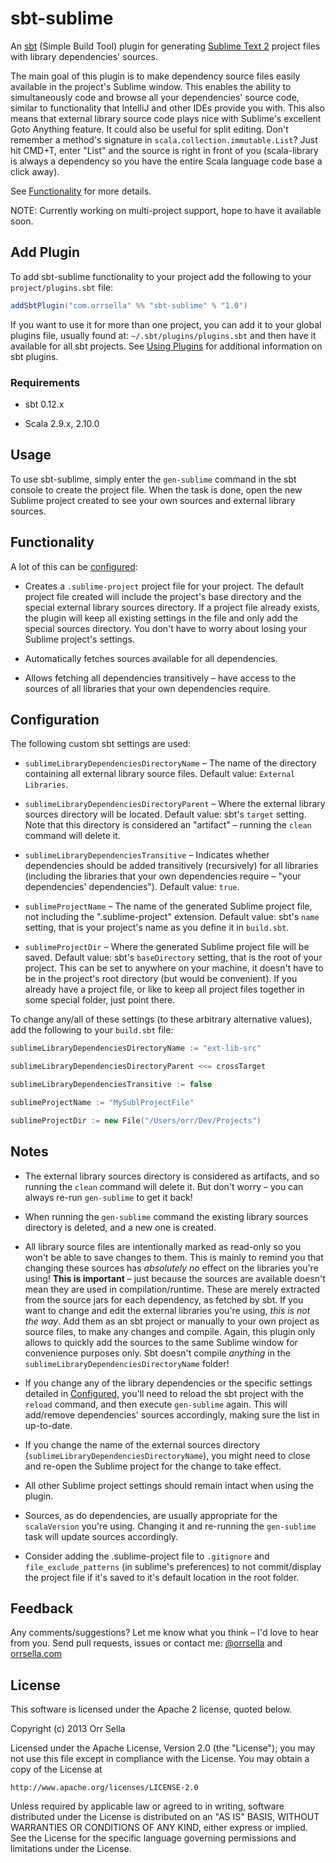 # sbt-sublime

An [sbt](http://www.scala-sbt.org/) (Simple Build Tool) plugin for generating [Sublime Text 2](http://www.sublimetext.com/) project files with library dependencies' sources.

The main goal of this plugin is to make dependency source files easily available in the project's Sublime window. This enables the ability to simultaneously code and browse all your dependencies' source code, similar to functionality that IntelliJ and other IDEs provide you with. This also means that external library source code plays nice with Sublime's excellent Goto Anything feature. It could also be useful for split editing. Don't remember a method's signature in `scala.collection.immutable.List`? Just hit CMD+T, enter "List" and the source is right in front of you (scala-library is always a dependency so you have the entire Scala language code base a click away).

See [Functionality](https://github.com/orrsella/sbt-sublime#functionality) for more details.

NOTE: Currently working on multi-project support, hope to have it available soon.

## Add Plugin

To add sbt-sublime functionality to your project add the following to your `project/plugins.sbt` file:

```scala
addSbtPlugin("com.orrsella" %% "sbt-sublime" % "1.0")
```

If you want to use it for more than one project, you can add it to your global plugins file, usually found at: `~/.sbt/plugins/plugins.sbt` and then have it available for all sbt projects. See [Using Plugins](http://www.scala-sbt.org/release/docs/Getting-Started/Using-Plugins.html) for additional information on sbt plugins.

### Requirements

* sbt 0.12.x

* Scala 2.9.x, 2.10.0

## Usage

To use sbt-sublime, simply enter the `gen-sublime` command in the sbt console to create the project file. When the task is done, open the new Sublime project created to see your own sources and external library sources.

## Functionality

A lot of this can be [configured](https://github.com/orrsella/sbt-sublime#configuration):

* Creates a `.sublime-project` project file for your project. The default project file created will include the project's base directory and the special external library sources directory. If a project file already exists, the plugin will keep all existing settings in the file and only add the special sources directory. You don't have to worry about losing your Sublime project's settings.

* Automatically fetches sources available for all dependencies.

* Allows fetching all dependencies transitively – have access to the sources of all libraries that your own dependencies require.

## Configuration

The following custom sbt settings are used:

* `sublimeLibraryDependenciesDirectoryName` – The name of the directory containing all external library source files. Default value: `External Libraries`.

* `sublimeLibraryDependenciesDirectoryParent` – Where the external library sources directory will be located. Default value: sbt's `target` setting. Note that this directory is considered an "artifact" – running the `clean` command will delete it.

* `sublimeLibraryDependenciesTransitive` – Indicates whether dependencies should be added transitively (recursively) for all libraries (including the libraries that your own dependencies require – "your dependencies' dependencies"). Default value: `true`.

* `sublimeProjectName` – The name of the generated Sublime project file, not including the ".sublime-project" extension. Default value: sbt's `name` setting, that is your project's name as you define it in `build.sbt`.

* `sublimeProjectDir` – Where the generated Sublime project file will be saved. Default value: sbt's `baseDirectory` setting, that is the root of your project. This can be set to anywhere on your machine, it doesn't have to be in the project's root directory (but would be convenient). If you already have a project file, or like to keep all project files together in some special folder, just point there.

To change any/all of these settings (to these arbitrary alternative values), add the following to your `build.sbt` file:

```scala
sublimeLibraryDependenciesDirectoryName := "ext-lib-src"

sublimeLibraryDependenciesDirectoryParent <<= crossTarget

sublimeLibraryDependenciesTransitive := false

sublimeProjectName := "MySublProjectFile"

sublimeProjectDir := new File("/Users/orr/Dev/Projects")
```

## Notes

* The external library sources directory is considered as artifacts, and so running the `clean` command will delete it. But don't worry – you can always re-run `gen-sublime` to get it back!

* When running the `gen-sublime` command the existing library sources directory is deleted, and a new one is created.

* All library source files are intentionally marked as read-only so you won't be able to save changes to them. This is mainly to remind you that changing these sources has *absolutely no* effect on the libraries you're using! **This is important** – just because the sources are available doesn't mean they are used in compilation/runtime. These are merely extracted from the source jars for each dependency, as fetched by sbt. If you want to change and edit the external libraries you're using, *this is not the way*. Add them as an sbt project or manually to your own project as source files, to make any changes and compile. Again, this plugin only allows to quickly add the sources to the same Sublime window for convenience purposes only. Sbt doesn't compile *anything* in the `sublimeLibraryDependenciesDirectoryName` folder!

* If you change any of the library dependencies or the specific settings detailed in [Configured](https://github.com/orrsella/sbt-sublime#configured), you'll need to reload the sbt project with the `reload` command, and then execute `gen-sublime` again. This will add/remove dependencies' sources accordingly, making sure the list in up-to-date.

* If you change the name of the external sources directory (`sublimeLibraryDependenciesDirectoryName`), you might need to close and re-open the Sublime project for the change to take effect.

* All other Sublime project settings should remain intact when using the plugin.

* Sources, as do dependencies, are usually appropriate for the `scalaVersion` you're using. Changing it and re-running the `gen-sublime` task will update sources accordingly.

* Consider adding the .sublime-project file to `.gitignore` and `file_exclude_patterns` (in sublime's preferences) to not commit/display the project file if it's saved to it's default location in the root folder.

## Feedback

Any comments/suggestions? Let me know what you think – I'd love to hear from you. Send pull requests, issues or contact me: [@orrsella](http://twitter.com/orrsella) and [orrsella.com](http://orrsella.com)

## License

This software is licensed under the Apache 2 license, quoted below.

Copyright (c) 2013 Orr Sella

Licensed under the Apache License, Version 2.0 (the "License"); you may not use this file except in compliance with the License. You may obtain a copy of the License at

    http://www.apache.org/licenses/LICENSE-2.0

Unless required by applicable law or agreed to in writing, software distributed under the License is distributed on an "AS IS" BASIS, WITHOUT WARRANTIES OR CONDITIONS OF ANY KIND, either express or implied. See the License for the specific language governing permissions and limitations under the License.
